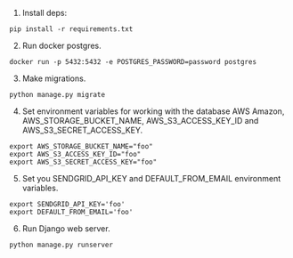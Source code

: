 1. Install deps:

```
pip install -r requirements.txt
```
2. Run docker postgres.

```
docker run -p 5432:5432 -e POSTGRES_PASSWORD=password postgres
```

3. Make migrations.

```
python manage.py migrate
```
4. Set environment variables for working with the database AWS Amazon,
AWS_STORAGE_BUCKET_NAME, AWS_S3_ACCESS_KEY_ID and AWS_S3_SECRET_ACCESS_KEY.

```
export AWS_STORAGE_BUCKET_NAME="foo"
export AWS_S3_ACCESS_KEY_ID="foo"
export AWS_S3_SECRET_ACCESS_KEY="foo"
```

5. Set you SENDGRID_API_KEY and DEFAULT_FROM_EMAIL environment variables.

```
export SENDGRID_API_KEY='foo'
export DEFAULT_FROM_EMAIL='foo'
```

6. Run Django web server.

```
python manage.py runserver
```


